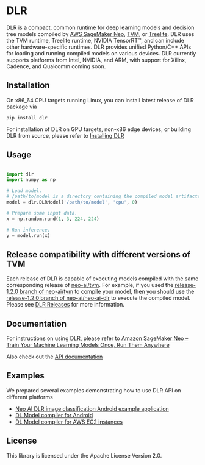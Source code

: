 # DLR

DLR is a compact, common runtime for deep learning models and decision tree models compiled by [AWS SageMaker Neo](https://aws.amazon.com/sagemaker/neo/), [TVM](https://github.com/neo-ai/tvm), or [Treelite](https://treelite.readthedocs.io/en/latest/install.html). DLR uses the TVM runtime, Treelite runtime, NVIDIA TensorRT™, and can include other hardware-specific runtimes. DLR provides unified Python/C++ APIs for loading and running compiled models on various devices. DLR currently supports platforms from Intel, NVIDIA, and ARM, with support for Xilinx, Cadence, and Qualcomm coming soon.

## Installation
On x86_64 CPU targets running Linux, you can install latest release of DLR package via 

`pip install dlr`

For installation of DLR on GPU targets, non-x86 edge devices, or building DLR from source, please refer to [Installing DLR](https://neo-ai-dlr.readthedocs.io/en/latest/install.html)

## Usage

```python

import dlr
import numpy as np

# Load model.
# /path/to/model is a directory containing the compiled model artifacts (.so, .params, .json)
model = dlr.DLRModel('/path/to/model', 'cpu', 0)

# Prepare some input data.
x = np.random.rand(1, 3, 224, 224)

# Run inference.
y = model.run(x)

```

## Release compatibility with different versions of TVM

Each release of DLR is capable of executing models compiled with the same corresponding release of [neo-ai/tvm](https://github.com/neo-ai/tvm). For example, if you used the [release-1.2.0 branch of neo-ai/tvm](https://github.com/neo-ai/tvm/tree/release-1.2.0) to compile your model, then you should use the [release-1.2.0 branch of neo-ai/neo-ai-dlr](https://github.com/neo-ai/neo-ai-dlr/tree/release-1.2.0) to execute the compiled model. Please see [DLR Releases](https://github.com/neo-ai/neo-ai-dlr/releases) for more information.

## Documentation
For instructions on using DLR, please refer to [Amazon SageMaker Neo – Train Your Machine Learning Models Once, Run Them Anywhere](https://aws.amazon.com/blogs/aws/amazon-sagemaker-neo-train-your-machine-learning-models-once-run-them-anywhere/)

Also check out the [API documentation](https://neo-ai-dlr.readthedocs.io/en/latest/)

## Examples
We prepared several examples demonstrating how to use DLR API on different platforms

* [Neo AI DLR image classification Android example application](https://github.com/neo-ai/neo-ai-dlr/tree/master/examples/android/image_classification)
* [DL Model compiler for Android](https://github.com/neo-ai/neo-ai-dlr/tree/master/examples/android/tvm_compiler)
* [DL Model compiler for AWS EC2 instances](https://github.com/neo-ai/neo-ai-dlr/tree/master/container/ec2_compilation_container)

## License

This library is licensed under the Apache License Version 2.0. 
